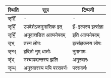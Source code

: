 | स्थिति | सूत्र | टिप्पणी |
| ----- | ------- | ------ |
| जृभिँ॒ | - | - |
| जृभिँ॒ | उपदेशेऽजनुनासिक इत् | इँ-इत्यस्य इत्संज्ञा |
| जृभिँ॒ | अनुदात्तङित आत्मनेपदम् | इति आत्मनेपदम् |
| जृभ् | तस्य लोपः | इत्संज्ञकस्य लोपः |
| जृन्भ् | इदितो नुम् धातोः | नुमागामः |
| जृंभ् | नश्चापदान्तस्य झलि | अनुस्वारः |
| जृम्भ् | अनुस्वारस्य ययि परसवर्णः | परसवर्णः |

